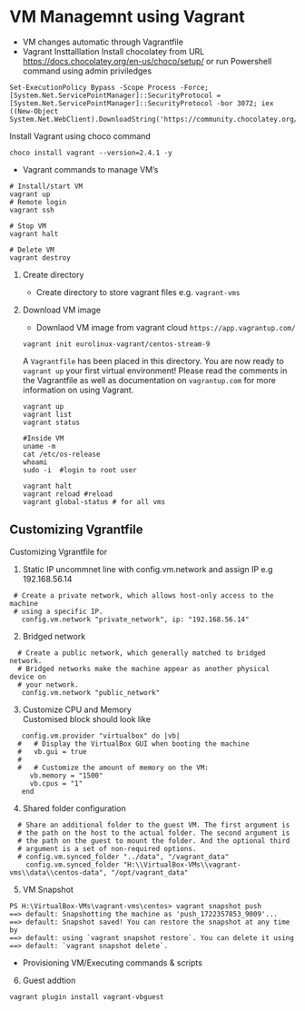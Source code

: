 # VM Managemnt using Vagrant
- VM changes automatic through Vagrantfile
- Vagrant Insttalllation
Install chocolatey from URL 
https://docs.chocolatey.org/en-us/choco/setup/
or run Powershell command using admin priviledges
```
Set-ExecutionPolicy Bypass -Scope Process -Force; [System.Net.ServicePointManager]::SecurityProtocol = [System.Net.ServicePointManager]::SecurityProtocol -bor 3072; iex ((New-Object System.Net.WebClient).DownloadString('https://community.chocolatey.org/install.ps1'))
```

Install Vagrant using choco command
```
choco install vagrant --version=2.4.1 -y
```

- Vagrant commands to manage VM’s
```
# Install/start VM
vagrant up
# Remote login 
vagrant ssh 

# Stop VM
vagrant halt

# Delete VM
vagrant destroy
```

1. Create directory
   - Create directory to store vagrant files e.g. `vagrant-vms`
2. Download VM image
   - Downlaod VM image from vagrant cloud `https://app.vagrantup.com/`
   ```
   vagrant init eurolinux-vagrant/centos-stream-9
   ```
   A `Vagrantfile` has been placed in this directory. You are now ready to `vagrant up` your first virtual environment! Please read the comments in the Vagrantfile as well as documentation on `vagrantup.com` for more information on using Vagrant.

   ```
   vagrant up
   vagrant list
   vagrant status

   #Inside VM
   uname -m
   cat /etc/os-release
   whoami
   sudo -i  #login to root user

   vagrant halt
   vagrant reload #reload
   vagrant global-status # for all vms 
   ```



## Customizing Vgrantfile
Customizing Vgrantfile for 
1) Static IP uncommnet line with  config.vm.network and assign IP e.g 192.168.56.14
```
 # Create a private network, which allows host-only access to the machine
 # using a specific IP.
   config.vm.network "private_network", ip: "192.168.56.14"
```

2) Bridged network
```
  # Create a public network, which generally matched to bridged network.
  # Bridged networks make the machine appear as another physical device on
  # your network.
   config.vm.network "public_network"
```

3) Customize CPU and Memory  
Customised block should look like
```
   config.vm.provider "virtualbox" do |vb|
  #   # Display the VirtualBox GUI when booting the machine
  #   vb.gui = true
  #
  #   # Customize the amount of memory on the VM:
     vb.memory = "1500"
     vb.cpus = "1"
   end
```
4) Shared folder configuration
```
  # Share an additional folder to the guest VM. The first argument is
  # the path on the host to the actual folder. The second argument is
  # the path on the guest to mount the folder. And the optional third
  # argument is a set of non-required options.
  # config.vm.synced_folder "../data", "/vagrant_data"
    config.vm.synced_folder "H:\\VirtualBox-VMs\\vagrant-vms\\data\\centos-data", "/opt/vagrant_data"
```

5) VM Snapshot

```
PS H:\VirtualBox-VMs\vagrant-vms\centos> vagrant snapshot push
==> default: Snapshotting the machine as 'push_1722357853_9009'...
==> default: Snapshot saved! You can restore the snapshot at any time by
==> default: using `vagrant snapshot restore`. You can delete it using
==> default: `vagrant snapshot delete`.
```
- Provisioning VM/Executing commands & scripts

6) Guest addtion
```
vagrant plugin install vagrant-vbguest 
```